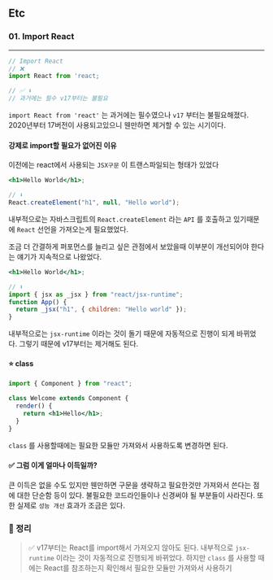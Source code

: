 ## Etc

### 01. Import React

---

```jsx
// Import React
// ❌
import React from 'react;

// ✅ ⬇️
// 과거에는 필수 v17부터는 불필요
```

`import React from 'react'` 는 과거에는 필수였으나 `v17` 부터는 불필요해졌다.
2020년부터 17버전이 사용되고있으니 웬만하면 제거할 수 있는 시기이다.

#### 강제로 import할 필요가 없어진 이유

이전에는 react에서 사용되는 `JSX구문` 이 트랜스파일되는 형태가 있었다

```jsx
<h1>Hello World</h1>;

// ⬇️
React.createElement("h1", null, "Hello world");
```

내부적으로는 자바스크립트의 `React.createElement` 라는 `API` 를 호출하고 있기때문에 `React` 선언을 가져오는게 필요했었다.

조금 더 간결하게 퍼포먼스를 늘리고 싶은 관점에서 보았을때 이부분이 개선되어야 한다는 얘기가 지속적으로 나왔었다.

```jsx
<h1>Hello World</h1>;

// ⬇️
import { jsx as _jsx } from "react/jsx-runtime";
function App() {
  return _jsx("h1", { children: "Hello world" });
}
```

내부적으로는 `jsx-runtime` 이라는 것이 돌기 때문에 자동적으로 진행이 되게 바뀌었다.
그렇기 때문에 v17부터는 제거해도 된다.

#### ⭐️ class

```jsx
import { Component } from "react";

class Welcome extends Component {
  render() {
    return <h1>Hello</h1>;
  }
}
```

`class` 를 사용할때에는 필요한 모듈만 가져와서 사용하도록 변경하면 된다.

#### ✅ 그럼 이게 얼마나 이득일까?

큰 이득은 없을 수도 있지만 웬만하면 구문을 생략하고 필요한것만 가져와서 쓴다는 점에 대한 단순함 등이 있다. 불필요한 코드라인들이나 신경써야 될 부분들이 사라진다. 또한 실제로 `성능 개선` 효과가 조금은 있다.

### 📌 정리

> ✅ v17부터는 React를 import해서 가져오지 않아도 된다. 내부적으로 `jsx-runtime` 이라는 것이 자동적으로 진행되게 바뀌었다. 하지만 `class` 를 사용할 때에는 React를 참조하는지 확인해서 필요한 모듈만 가져와서 사용하기
